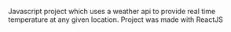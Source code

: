 Javascript project which uses a weather api to provide real time temperature at any given location. Project was made with ReactJS
